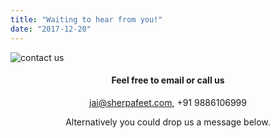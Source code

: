 ```yaml
---
title: "Waiting to hear from you!"
date: "2017-12-20"
---
```


![contact us](contact.jpg)

<h4 align="center"> Feel free to email or call us </h4>
<p align="center"><a href="mailto:jai@sherpafeet.com">jai@sherpafeet.com</a>, +91 9886106999</p>

<p align="center"> Alternatively you could drop us a message below. </p>

